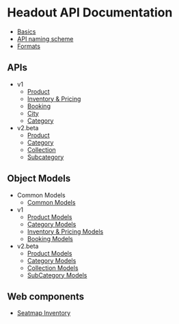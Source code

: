 # Headout API Documentation

* [Basics](conventions/basics.md)
* [API naming scheme](conventions/api-naming-scheme.md)
* [Formats](conventions/formats.md)

## APIs
* v1
    * [Product](apis/v1/product.md)
    * [Inventory & Pricing](apis/v1/inventory-pricing.md)
    * [Booking](apis/v1/booking.md)
    * [City](apis/v1/city.md)
    * [Category](apis/v1/category.md)
* v2.beta
    * [Product](apis/v2.beta/products.md)
    * [Category](apis/v2.beta/categories.md)
    * [Collection](apis/v2.beta/collections.md)
    * [Subcategory](apis/v2.beta/subcategories.md)

## Object Models
* Common Models
    * [Common Models](object-models/common-models.md)
* v1
    * [Product Models](object-models/v1/product-models.md)
    * [Category Models](object-models/v1/category-models.md)
    * [Inventory & Pricing Models](object-models/v1/inventory-pricing-models.md)
    * [Booking Models](object-models/v1/booking-models.md)
* v2.beta
    * [Product Models](object-models/v2.beta/Product.md)
    * [Category Models](object-models/v2.beta/Category.md)
    * [Collection Models](object-models/v2.beta/Collection.md)
    * [SubCategory Models](object-models/v2.beta/Subcategory.md)

## Web components
* [Seatmap Inventory](ui-components/seatmap.md)